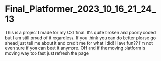 # Final_Platformer_2023_10_16_21_24_13
This is a project I made for my CS1 final. It's quite broken and poorly coded but I am still proud of it regardless. If you think you can do better please go ahead just tell me about it and credit me for what i did! Have fun?? I'm not even sure if you can beat it anymore. OH and if the moving platform is moving way too fast just refresh the page. 
